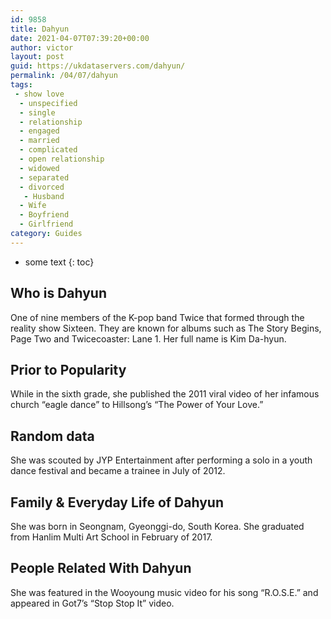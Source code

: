 ```yaml
---
id: 9858
title: Dahyun
date: 2021-04-07T07:39:20+00:00
author: victor
layout: post
guid: https://ukdataservers.com/dahyun/
permalink: /04/07/dahyun
tags:
 - show love
  - unspecified
  - single
  - relationship
  - engaged
  - married
  - complicated
  - open relationship
  - widowed
  - separated
  - divorced
   - Husband
  - Wife
  - Boyfriend
  - Girlfriend
category: Guides
---
```


* some text
{: toc}


## Who is Dahyun



One of nine members of the K-pop band Twice that formed through the reality show Sixteen. They are known for albums such as The Story Begins, Page Two and Twicecoaster: Lane 1. Her full name is Kim Da-hyun. 

                
                
                
## Prior to Popularity



While in the sixth grade, she published the 2011 viral video of her infamous church &#8220;eagle dance&#8221; to Hillsong&#8217;s &#8220;The Power of Your Love.&#8221; 

                
                
                
## Random data



She was scouted by JYP Entertainment after performing a solo in a youth dance festival and became a trainee in July of 2012.

                
                
                
## Family & Everyday Life of Dahyun



She was born in Seongnam, Gyeonggi-do, South Korea. She graduated from Hanlim Multi Art School in February of 2017.

                
                
                
## People Related With Dahyun



She was featured in the Wooyoung music video for his song &#8220;R.O.S.E.&#8221; and appeared in Got7&#8217;s &#8220;Stop Stop It&#8221; video.

                
              
            
          
          
          